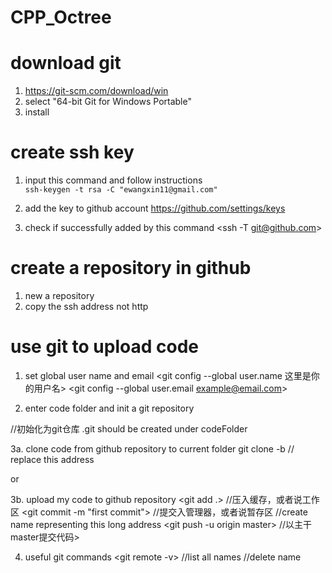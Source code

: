 # CPP_Octree

# download git
1. https://git-scm.com/download/win
2. select "64-bit Git for Windows Portable"
3. install

# create ssh key
1. input this command and follow instructions\
`ssh-keygen -t rsa -C "ewangxin11@gmail.com"`

2. add the key to github account
https://github.com/settings/keys

3. check if successfully added by this command
<ssh -T git@github.com>

# create a repository in github
1. new a repository
2. copy the ssh address not http

# use git to upload code
1. set global user name and email
<git config --global user.name 这里是你的用户名>
<git config --global user.email example@email.com>

2. enter code folder and init a git repository
<cd E:>
<cd codeFolder>
<git init> //初始化为git仓库
.git should be created under codeFolder
  
3a. clone code from github repository to current folder
git clone -b <branchname> <remote-repo-url> // replace this address


or

3b. upload my code to github repository 
<git add .> //压入缓存，或者说工作区
<git commit -m "first commit"> //提交入管理器，或者说暂存区 
<git remote add origin aSshAddress> //create name representing this long address
<git push -u origin master> //以主干master提交代码>  
  
4. useful git commands
<git remote -v> //list all names
<git remote remove aName> //delete name
 
 
